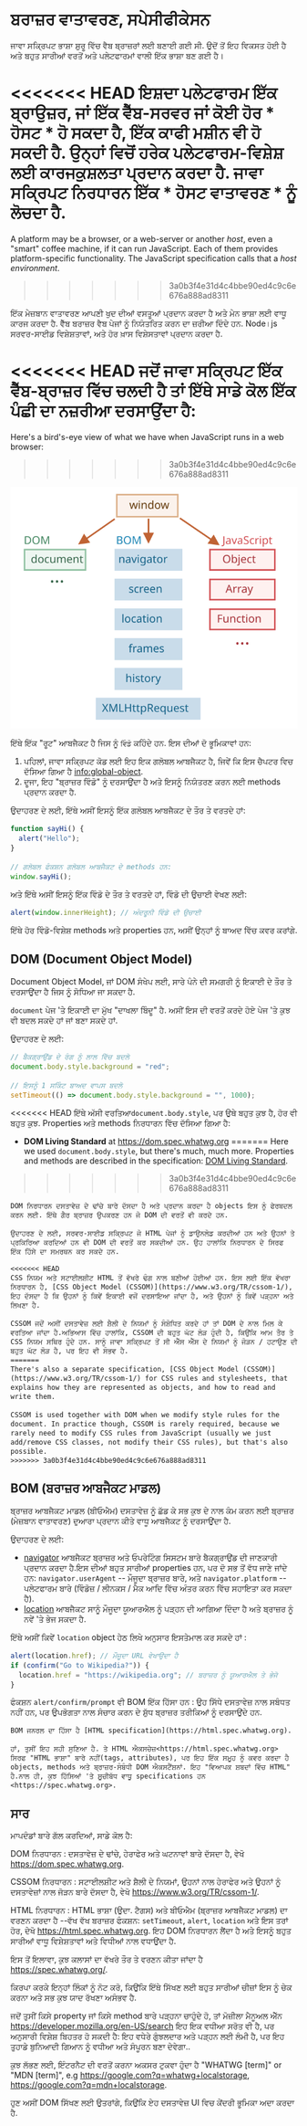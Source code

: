 # ਬਰਾਜ਼ਰ ਵਾਤਾਵਰਣ, ਸਪੇਸੀਫੀਕੇਸਨ

ਜਾਵਾ ਸਕ੍ਰਿਪਟ ਭਾਸ਼ਾ ਸ਼ੁਰੂ ਵਿੱਚ ਵੈਬ ਬ੍ਰਾਜ਼ਰਾਂ ਲਈ ਬਣਾਈ ਗਈ ਸੀ. ਉਦੋਂ ਤੋਂ ਇਹ ਵਿਕਸਤ ਹੋਈ ਹੈ ਅਤੇ ਬਹੁਤ ਸਾਰੀਆਂ ਵਰਤੋਂ ਅਤੇ ਪਲੇਟਫਾਰਮਾਂ ਵਾਲੀ ਇੱਕ ਭਾਸ਼ਾ ਬਣ ਗਈ ਹੈ।

<<<<<<< HEAD
ਇਸ਼ਦਾ ਪਲੇਟਫਾਰਮ ਇੱਕ ਬ੍ਰਾਉਜ਼ਰ, ਜਾਂ ਇੱਕ ਵੈੱਬ-ਸਰਵਰ ਜਾਂ ਕੋਈ ਹੋਰ * ਹੋਸਟ * ਹੋ ਸਕਦਾ ਹੈ, ਇੱਕ ਕਾਫੀ ਮਸ਼ੀਨ ਵੀ ਹੋ ਸਕਦੀ ਹੈ. ਉਨ੍ਹਾਂ ਵਿਚੋਂ ਹਰੇਕ ਪਲੇਟਫਾਰਮ-ਵਿਸ਼ੇਸ਼ ਲਈ ਕਾਰਜਕੁਸ਼ਲਤਾ ਪ੍ਰਦਾਨ ਕਰਦਾ ਹੈ. ਜਾਵਾ ਸਕ੍ਰਿਪਟ ਨਿਰਧਾਰਨ ਇੱਕ * ਹੋਸਟ ਵਾਤਾਵਰਣ * ਨੂੰ ਲੋਚਦਾ ਹੈ.
=======
A platform may be a browser, or a web-server or another *host*, even a "smart" coffee machine, if it can run JavaScript. Each of them provides platform-specific functionality. The JavaScript specification calls that a *host environment*.
>>>>>>> 3a0b3f4e31d4c4bbe90ed4c9c6e676a888ad8311

ਇੱਕ ਮੇਜ਼ਬਾਨ ਵਾਤਾਵਰਣ ਆਪਣੀ ਖੁਦ ਦੀਆਂ ਵਸਤੂਆਂ ਪ੍ਰਦਾਨ ਕਰਦਾ ਹੈ ਅਤੇ ਮੇਨ ਭਾਸ਼ਾ ਲਈ ਵਾਧੂ ਕਾਰਜ ਕਰਦਾ ਹੈ. ਵੈੱਬ ਬਰਾਜ਼ਰ ਵੈਬ ਪੇਜਾਂ ਨੂੰ ਨਿਯੰਤਰਿਤ ਕਰਨ ਦਾ ਜ਼ਰੀਆ ਦਿੰਦੇ ਹਨ. Node।js ਸਰਵਰ-ਸਾਈਡ ਵਿਸ਼ੇਸ਼ਤਾਵਾਂ, ਅਤੇ ਹੋਰ ਖ਼ਾਸ ਵਿਸ਼ੇਸਤਾਵਾਂ ਪ੍ਰਦਾਨ ਕਰਦਾ ਹੈ.

<<<<<<< HEAD
ਜਦੋਂ ਜਾਵਾ ਸਕ੍ਰਿਪਟ ਇੱਕ ਵੈੱਬ-ਬ੍ਰਾਜ਼ਰ ਵਿੱਚ ਚਲਦੀ ਹੈ ਤਾਂ ਇੱਥੇ ਸਾਡੇ ਕੋਲ ਇੱਕ ਪੰਛੀ ਦਾ ਨਜ਼ਰੀਆ ਦਰਸਾਉਂਦਾ ਹੈ:
=======
Here's a bird's-eye view of what we have when JavaScript runs in a web browser:
>>>>>>> 3a0b3f4e31d4c4bbe90ed4c9c6e676a888ad8311

![](windowObjects.svg)

ਇੱਥੇ ਇੱਕ "ਰੂਟ" ਆਬਜੈਕਟ ਹੈ ਜਿਸ ਨੂੰ `ਵਿੰਡੋ` ਕਹਿੰਦੇ ਹਨ. ਇਸ ਦੀਆਂ ਦੋ ਭੂਮਿਕਾਵਾਂ ਹਨ:

1. ਪਹਿਲਾਂ, ਜਾਵਾ ਸਕ੍ਰਿਪਟ ਕੋਡ ਲਈ ਇਹ ਇਕ ਗਲੋਬਲ ਆਬਜੈਕਟ ਹੈ, ਜਿਵੇਂ ਕਿ ਇਸ ਚੈਪਟਰ ਵਿਚ ਦੱਸਿਆ ਗਿਆ ਹੈ <info:global-object>.
2. ਦੂਜਾ, ਇਹ "ਬ੍ਰਾਜ਼ਰ ਵਿੰਡੋ" ਨੂੰ ਦਰਸਾਉਂਦਾ ਹੈ ਅਤੇ ਇਸਨੂੰ ਨਿਯੰਤਰਣ ਕਰਨ ਲਈ methods ਪ੍ਰਦਾਨ ਕਰਦਾ ਹੈ.

ਉਦਾਹਰਣ ਦੇ ਲਈ, ਇੱਥੇ ਅਸੀਂ ਇਸਨੂੰ ਇੱਕ ਗਲੋਬਲ ਆਬਜੈਕਟ ਦੇ ਤੌਰ ਤੇ ਵਰਤਦੇ ਹਾਂ:

```js run
function sayHi() {
  alert("Hello");
}

// ਗਲੋਬਲ ਫੰਕਸ਼ਨ ਗਲੋਬਲ ਆਬਜੈਕਟ ਦੇ methods ਹਨ:
window.sayHi();
```

ਅਤੇ ਇੱਥੇ ਅਸੀਂ ਇਸਨੂੰ ਇੱਕ ਵਿੰਡੋ ਦੇ ਤੌਰ ਤੇ ਵਰਤਦੇ ਹਾਂ, ਵਿੰਡੋ ਦੀ ਉਚਾਈ ਵੇਖਣ ਲਈ:

```js run
alert(window.innerHeight); // ਅੰਦਰੂਨੀ ਵਿੰਡੋ ਦੀ ਉਚਾਈ
```

ਇੱਥੇ ਹੋਰ ਵਿੰਡੋ-ਵਿਸ਼ੇਸ਼ methods ਅਤੇ properties ਹਨ, ਅਸੀਂ ਉਨ੍ਹਾਂ ਨੂੰ ਬਾਅਦ ਵਿੱਚ ਕਵਰ ਕਰਾਂਗੇ.
## DOM (Document Object Model)

Document Object Model, ਜਾਂ DOM ਸੰਖੇਪ ਲਈ, ਸਾਰੇ ਪੰਨੇ ਦੀ ਸਮਗਰੀ ਨੂੰ ਇਕਾਈ ਦੇ ਤੌਰ ਤੇ ਦਰਸਾਉਂਦਾ ਹੈ ਜਿਸ ਨੂੰ ਸੋਧਿਆ ਜਾ ਸਕਦਾ ਹੈ.

 `document` ਪੇਜ 'ਤੇ ਇਕਾਈ ਦਾ ਮੁੱਖ "ਦਾਖਲਾ ਬਿੰਦੂ" ਹੈ. ਅਸੀਂ ਇਸ ਦੀ ਵਰਤੋਂ ਕਰਦੇ ਹੋਏ ਪੇਜ 'ਤੇ ਕੁਝ ਵੀ ਬਦਲ ਸਕਦੇ ਹਾਂ ਜਾਂ ਬਣਾ ਸਕਦੇ ਹਾਂ.

ਉਦਾਹਰਣ ਦੇ ਲਈ:
```js run
// ਬੈਕਗ੍ਰਾਉਂਡ ਦੇ ਰੰਗ ਨੂੰ ਲਾਲ ਵਿੱਚ ਬਦਲੋ
document.body.style.background = "red";

// ਇਸਨੂੰ 1 ਸਕਿੰਟ ਬਾਅਦ ਵਾਪਸ ਬਦਲੋ
setTimeout(() => document.body.style.background = "", 1000);
```

<<<<<<< HEAD
ਇੱਥੇ ਅੱਸੀ ਵਰਤਿਆ`document.body.style`, ਪਰ ਉਥੇ ਬਹੁਤ ਕੁਝ ਹੈ, ਹੋਰ ਵੀ ਬਹੁਤ ਕੁਝ. Properties ਅਤੇ methods ਨਿਰਧਾਰਨ ਵਿੱਚ ਦੱਸਿਆ ਗਿਆ ਹੈ:

- **DOM Living Standard** at <https://dom.spec.whatwg.org>
=======
Here we used `document.body.style`, but there's much, much more. Properties and methods are described in the specification: [DOM Living Standard](https://dom.spec.whatwg.org).
>>>>>>> 3a0b3f4e31d4c4bbe90ed4c9c6e676a888ad8311

```smart header="DOM ਸਿਰਫ ਬ੍ਰਾਜ਼ਰਾਂ ਲਈ ਨਹੀਂ ਹੈ"
DOM ਨਿਰਧਾਰਨ ਦਸਤਾਵੇਜ਼ ਦੇ ਢਾਂਚੇ ਬਾਰੇ ਦੱਸਦਾ ਹੈ ਅਤੇ ਪ੍ਰਦਾਨ ਕਰਦਾ ਹੈ objects ਇਸ ਨੂੰ ਫੇਰਬਦਲ ਕਰਨ ਲਈ. ਇੱਥੇ ਗੈਰ ਬ੍ਰਾਜ਼ਰ ਉਪਕਰਣ ਹਨ ਜੋ DOM ਦੀ ਵਰਤੋਂ ਵੀ ਕਰਦੇ ਹਨ.

ਉਦਾਹਰਣ ਦੇ ਲਈ, ਸਰਵਰ-ਸਾਈਡ ਸਕ੍ਰਿਪਟ ਜੋ HTML ਪੇਜਾਂ ਨੂੰ ਡਾਉਨਲੋਡ ਕਰਦੀਆਂ ਹਨ ਅਤੇ ਉਹਨਾਂ ਤੇ ਪ੍ਰਕਿਰਿਆ ਕਰਦਿਆਂ ਹਨ ਵੀ DOM ਦੀ ਵਰਤੋਂ ਕਰ ਸਕਦੀਆਂ ਹਨ. ਉਹ ਹਾਲਾਂਕਿ ਨਿਰਧਾਰਨ ਦੇ ਸਿਰਫ ਇੱਕ ਹਿੱਸੇ ਦਾ ਸਮਰਥਨ ਕਰ ਸਕਦੇ ਹਨ.
```

```smart header="CSSOM for styling"
<<<<<<< HEAD
CSS ਨਿਯਮ ਅਤੇ ਸਟਾਈਲਸ਼ੀਟ HTML ਤੋਂ ਵੱਖਰੇ ਢੰਗ ਨਾਲ ਬਣੀਆਂ ਹੋਈਆਂ ਹਨ. ਇਸ ਲਈ ਇੱਕ ਵੱਖਰਾ ਨਿਰਧਾਰਨ ਹੈ, [CSS Object Model (CSSOM)](https://www.w3.org/TR/cssom-1/), ਇਹ ਦੱਸਦਾ ਹੈ ਕਿ ਉਹਨਾਂ ਨੂੰ ਕਿਵੇਂ ਇਕਾਈ ਵਜੋਂ ਦਰਸਾਇਆ ਜਾਂਦਾ ਹੈ, ਅਤੇ ਉਹਨਾਂ ਨੂੰ ਕਿਵੇਂ ਪੜ੍ਹਨਾ ਅਤੇ ਲਿਖਣਾ ਹੈ.

CSSOM ਜਦੋਂ ਅਸੀਂ ਦਸਤਾਵੇਜ਼ ਲਈ ਸ਼ੈਲੀ ਦੇ ਨਿਯਮਾਂ ਨੂੰ ਸੰਸ਼ੋਧਿਤ ਕਰਦੇ ਹਾਂ ਤਾਂ DOM ਦੇ ਨਾਲ ਮਿਲ ਕੇ ਵਰਤਿਆ ਜਾਂਦਾ ਹੈ.ਅਭਿਆਸ ਵਿੱਚ ਹਾਲਾਂਕਿ, CSSOM ਦੀ ਬਹੁਤ ਘੱਟ ਲੋੜ ਹੁੰਦੀ ਹੈ, ਕਿਉਂਕਿ ਆਮ ਤੌਰ ਤੇ CSS ਨਿਯਮ ਸਥਿਰ ਹੁੰਦੇ ਹਨ. ਸਾਨੂੰ ਜਾਵਾ ਸਕ੍ਰਿਪਟ ਤੋਂ ਸੀ ਐੱਸ ਐੱਸ ਦੇ ਨਿਯਮਾਂ ਨੂੰ ਜੋੜਨ / ਹਟਾਉਣ ਦੀ ਬਹੁਤ ਘੱਟ ਲੋੜ ਹੈ, ਪਰ ਇਹ ਵੀ ਸੰਭਵ ਹੈ.
=======
There's also a separate specification, [CSS Object Model (CSSOM)](https://www.w3.org/TR/cssom-1/) for CSS rules and stylesheets, that explains how they are represented as objects, and how to read and write them.

CSSOM is used together with DOM when we modify style rules for the document. In practice though, CSSOM is rarely required, because we rarely need to modify CSS rules from JavaScript (usually we just add/remove CSS classes, not modify their CSS rules), but that's also possible.
>>>>>>> 3a0b3f4e31d4c4bbe90ed4c9c6e676a888ad8311
```

## BOM (ਬਰਾਜ਼ਰ ਆਬਜੈਕਟ ਮਾਡਲ)

ਬ੍ਰਾਜ਼ਰ ਆਬਜੈਕਟ ਮਾਡਲ (ਬੀਓਐਮ) ਦਸਤਾਵੇਜ਼ ਨੂੰ ਛੱਡ ਕੇ ਸਭ ਕੁਝ ਦੇ ਨਾਲ ਕੰਮ ਕਰਨ ਲਈ ਬ੍ਰਾਜ਼ਰ (ਮੇਜ਼ਬਾਨ ਵਾਤਾਵਰਣ) ਦੁਆਰਾ ਪ੍ਰਦਾਨ ਕੀਤੇ ਵਾਧੂ ਆਬਜੈਕਟ ਨੂੰ ਦਰਸਾਉਂਦਾ ਹੈ.

ਉਦਾਹਰਣ ਦੇ ਲਈ:

- [navigator](mdn:api/Window/navigator) ਆਬਜੈਕਟ ਬ੍ਰਾਜ਼ਰ ਅਤੇ ਓਪਰੇਟਿੰਗ ਸਿਸਟਮ ਬਾਰੇ ਬੈਕਗ੍ਰਾਉਂਡ ਦੀ ਜਾਣਕਾਰੀ ਪ੍ਰਦਾਨ ਕਰਦਾ ਹੈ.ਇਸ ਦੀਆਂ ਬਹੁਤ ਸਾਰੀਆਂ properties ਹਨ, ਪਰ ਦੋ ਸਭ ਤੋਂ ਵੱਧ ਜਾਣੇ ਜਾਂਦੇ ਹਨ: `navigator.userAgent` -- ਮੌਜੂਦਾ ਬ੍ਰਾਜ਼ਰ ਬਾਰੇ, ਅਤੇ `navigator.platform` -- ਪਲੇਟਫਾਰਮ ਬਾਰੇ (ਵਿੰਡੋਜ਼ / ਲੀਨਕਸ / ਮੈਕ ਆਦਿ ਵਿੱਚ ਅੰਤਰ ਕਰਨ ਵਿੱਚ ਸਹਾਇਤਾ ਕਰ ਸਕਦਾ ਹੈ).
- [location](mdn:api/Window/location) ਆਬਜੈਕਟ ਸਾਨੂੰ ਮੌਜੂਦਾ ਯੂਆਰਐਲ ਨੂੰ ਪੜ੍ਹਨ ਦੀ ਆਗਿਆ ਦਿੰਦਾ ਹੈ ਅਤੇ ਬ੍ਰਾਜ਼ਰ ਨੂੰ ਨਵੇਂ 'ਤੇ ਭੇਜ ਸਕਦਾ ਹੈ.

ਇੱਥੇ ਅਸੀਂ ਕਿਵੇਂ `location` object ਹੇਠ ਲਿਖੇ ਅਨੁਸਾਰ ਇਸਤੇਮਾਲ ਕਰ ਸਕਦੇ  ਹਾਂ :

```js run
alert(location.href); // ਮੌਜੂਦਾ URL ਵੇਖਾਉਦਾ ਹੈ
if (confirm("Go to Wikipedia?")) {
  location.href = "https://wikipedia.org"; // ਬਰਾਜ਼ਰ ਨੂੰ ਯੂਆਰਐਲ ਤੇ ਭੇਜੋ
}
```

ਫੰਕਸ਼ਨ `alert/confirm/prompt` ਵੀ BOM ਇੱਕ ਹਿੱਸਾ ਹਨ : ਉਹ ਸਿੱਧੇ ਦਸਤਾਵੇਜ਼ ਨਾਲ ਸਬੰਧਤ ਨਹੀਂ ਹਨ, ਪਰ ਉਪਭੋਗਤਾ ਨਾਲ ਸੰਚਾਰ ਕਰਨ ਦੇ ਸ਼ੁੱਧ ਬ੍ਰਾਜ਼ਰ ਤਰੀਕਿਆਂ ਨੂੰ ਦਰਸਾਉਂਦੇ ਹਨ.

```smart header="Specifications"
BOM ਜਨਰਲ ਦਾ ਹਿੱਸਾ ਹੈ [HTML specification](https://html.spec.whatwg.org).

ਹਾਂ, ਤੁਸੀਂ ਇਹ ਸਹੀ ਸੁਣਿਆ ਹੈ. ਤੇ HTML ਐਕਸਚੇਜ਼<https://html.spec.whatwg.org> ਸਿਰਫ "HTML ਭਾਸ਼ਾ" ਬਾਰੇ ਨਹੀਂ(tags, attributes), ਪਰ ਇਹ ਇੱਕ ਸਮੂਹ ਨੂੰ ਕਵਰ ਕਰਦਾ ਹੈ objects, methods ਅਤੇ ਬ੍ਰਾਜ਼ਰ-ਸੰਬੰਧੀ DOM ਐਕਸਟੈਂਸ਼ਨਾਂ. ਇਹ "ਵਿਆਪਕ ਸ਼ਬਦਾਂ ਵਿੱਚ HTML" ਹੈ.ਨਾਲ ਹੀ, ਕੁਝ ਹਿੱਸਿਆਂ 'ਤੇ ਸੂਚੀਬੱਧ ਵਾਧੂ specifications ਹਨ <https://spec.whatwg.org>.
```

## ਸਾਰ

ਮਾਪਦੰਡਾਂ ਬਾਰੇ ਗੱਲ ਕਰਦਿਆਂ, ਸਾਡੇ ਕੋਲ ਹੈ:

DOM ਨਿਰਧਾਰਨ
: ਦਸਤਾਵੇਜ਼ ਦੇ ਢਾਂਚੇ, ਹੇਰਾਫੇਰ ਅਤੇ ਘਟਨਾਵਾਂ ਬਾਰੇ ਦੱਸਦਾ ਹੈ, ਵੇਖੋ <https://dom.spec.whatwg.org>.

CSSOM ਨਿਰਧਾਰਨ
: ਸਟਾਈਲਸ਼ੀਟ ਅਤੇ ਸ਼ੈਲੀ ਦੇ ਨਿਯਮਾਂ, ਉਹਨਾਂ ਨਾਲ ਹੇਰਾਫੇਰ ਅਤੇ ਉਹਨਾਂ ਨੂੰ ਦਸਤਾਵੇਜ਼ਾਂ ਨਾਲ ਜੋੜਨ ਬਾਰੇ ਦੱਸਦਾ ਹੈ, ਵੇਖੋ <https://www.w3.org/TR/cssom-1/>.

HTML ਨਿਰਧਾਰਨ
: HTML ਭਾਸ਼ਾ (ਉਦਾ. ਟੈਗਸ) ਅਤੇ ਬੀਓਐਮ (ਬ੍ਰਾਜ਼ਰ ਆਬਜੈਕਟ ਮਾਡਲ) ਦਾ ਵਰਣਨ ਕਰਦਾ ਹੈ --ਵੱਖ ਵੱਖ ਬਰਾਜ਼ਰ ਫੰਕਸ਼ਨ: `setTimeout`, `alert`, `location` ਅਤੇ ਇਸ ਤਰਾਂ ਹੋਰ, ਦੇਖੋ <https://html.spec.whatwg.org>. ਇਹ DOM ਨਿਰਧਾਰਨ ਲੈਂਦਾ ਹੈ ਅਤੇ ਇਸਨੂੰ ਬਹੁਤ ਸਾਰੀਆਂ ਵਾਧੂ ਵਿਸ਼ੇਸ਼ਤਾਵਾਂ ਅਤੇ ਵਿਧੀਆਂ ਨਾਲ ਵਧਾਉਂਦਾ ਹੈ.

ਇਸ ਤੋਂ ਇਲਾਵਾ, ਕੁਝ ਕਲਾਸਾਂ ਦਾ ਵੱਖਰੇ ਤੌਰ ਤੇ ਵਰਣਨ ਕੀਤਾ ਜਾਂਦਾ ਹੈ <https://spec.whatwg.org/>.

ਕਿਰਪਾ ਕਰਕੇ ਇਨ੍ਹਾਂ ਲਿੰਕਾਂ ਨੂੰ ਨੋਟ ਕਰੋ, ਕਿਉਂਕਿ ਇੱਥੇ ਸਿੱਖਣ ਲਈ ਬਹੁਤ ਸਾਰੀਆਂ ਚੀਜ਼ਾਂ ਇਸ ਨੂੰ ਚੇਕ ਕਰਨਾ ਅਤੇ ਸਭ ਕੁਝ ਯਾਦ ਰੱਖਣਾ ਅਸੰਭਵ ਹੈ.

ਜਦੋਂ ਤੁਸੀਂ ਕਿਸੇ property ਜਾਂ ਕਿਸੇ method ਬਾਰੇ ਪੜ੍ਹਨਾ ਚਾਹੁੰਦੇ ਹੋ, ਤਾਂ ਮੋਜ਼ੀਲਾ ਮੈਨੂਅਲ ਐੱਨ <https://developer.mozilla.org/en-US/search> ਇਹ ਇਕ ਵਧੀਆ ਸਰੋਤ ਵੀ ਹੈ, ਪਰ ਅਨੁਸਾਰੀ ਵਿਸ਼ੇਸ਼ ਬਿਹਤਰ ਹੋ ਸਕਦੀ ਹੈ: ਇਹ ਵਧੇਰੇ ਗੁੰਝਲਦਾਰ ਅਤੇ ਪੜ੍ਹਨ ਲਈ ਲੰਮੀ ਹੈ, ਪਰ ਇਹ ਤੁਹਾਡੇ ਬੁਨਿਆਦੀ ਗਿਆਨ ਨੂੰ ਵਧੀਆ ਅਤੇ ਸੰਪੂਰਨ ਬਣਾ ਦੇਵੇਗਾ..

ਕੁਝ ਲੱਭਣ ਲਈ, ਇੰਟਰਨੈਟ ਦੀ ਵਰਤੋਂ ਕਰਨਾ ਅਕਸਰ ਟੁਕਵਾ ਹੁੰਦਾ ਹੈ "WHATWG [term]" or "MDN [term]", e.g <https://google.com?q=whatwg+localstorage>, <https://google.com?q=mdn+localstorage>.

ਹੁਣ ਅਸੀਂ DOM ਸਿੱਖਣ ਲਈ ਉਤਰਾਂਗੇ, ਕਿਉਂਕਿ ਏਹ ਦਸਤਾਵੇਜ਼ UI ਵਿਚ ਕੇਂਦਰੀ ਭੂਮਿਕਾ ਅਦਾ ਕਰਦਾ ਹੈ.
